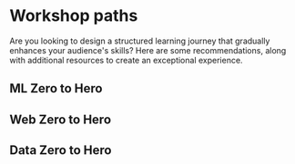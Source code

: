 # Workshop paths

Are you looking to design a structured learning journey that gradually enhances your audience's skills? Here are some recommendations, along with additional resources to create an exceptional experience.

## ML Zero to Hero

## Web Zero to Hero

## Data Zero to Hero